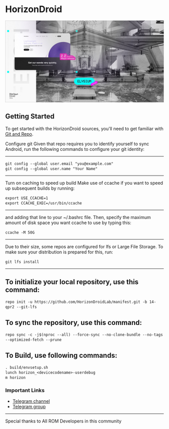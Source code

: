 # HorizonDroid

![HorizonDroid](https://github.com/ryzenforce990/ryzenforce990/blob/main/6253773744107534195_119.jpg)

Getting Started
---------------
To get started with the HorizonDroid sources, you'll need to get
familiar with [Git and Repo](https://source.android.com/setup/build/downloading).

 Configure git
 Given that repo requires you to identify yourself to sync Android, run the following commands to configure your git identity:
 
 -----------------------------------------------------

    git config --global user.email "you@example.com"
    git config --global user.name "Your Name"

-----------------------------------------------------

Turn on caching to speed up build
Make use of ccache if you want to speed up subsequent builds by running:

    export USE_CCACHE=1
    export CCACHE_EXEC=/usr/bin/ccache

-----------------------------------------------------

and adding that line to your ~/.bashrc file. Then, specify the maximum amount of disk space you want ccache to use by typing this:

    ccache -M 50G

-----------------------------------------------------

Due to their size, some repos are configured for lfs or Large File Storage. To make sure your distribution is prepared for this, run:

    git lfs install

-----------------------------------------------------

To initialize your local repository, use this command:
-----------------------------------------------------

    repo init -u https://github.com/HorizonDroidLab/manifest.git -b 14-qpr2 --git-lfs

To sync the repository, use this command:
-----------------------------------------

    repo sync -c -j$(nproc --all) --force-sync --no-clone-bundle --no-tags --optimized-fetch --prune

To Build, use following commands:
---------------------------------
    
    . build/envsetup.sh
    lunch horizon_<devicecodename>-userdebug
    m horizon

### Important Links

- [Telegram channel](https://t.me/horizondroid)
- [Telegram group](https://t.me/HorizonDroidChat)

---------------------------------------------------------------------------------------------------------

Special thanks to All ROM Developers in this community
